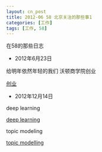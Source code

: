 ```yaml
---
layout: cn_post
title: 2012-06 58 北京关注的那些事1
categories: [工作]
tags: [工作, 58]
---
```



在58的那些日志

- 2012年6月23日

给明年依然年轻的我们 沃顿商学院创业

[创业](http://www.linuxeden.com/html/news/20120521/124475.html)

- 2012年12月14日

deep learning

[deep learning](http://deeplearning.net/tutorial/)

topic modeling

[topic modelling](http://www.cs.princeton.edu/~blei/topicmodeling.html)

